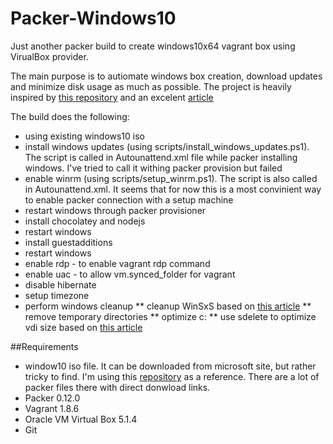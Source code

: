 # Packer-Windows10
Just another packer build to create windows10x64 vagrant box using VirualBox provider.

The main purpose is to autiomate windows box creation, download updates and minimize disk usage as much as possible. 
The project is heavily inspired by [this repository](https://github.com/luciusbono/Packer-Windows10)
and an excelent [article](http://www.hurryupandwait.io/blog/creating-windows-base-images-for-virtualbox-and-hyper-v-using-packer-boxstarter-and-vagrant)

The build does the following:
* using existing windows10 iso
* install windows updates (using scripts/install_windows_updates.ps1). The script is called in Autounattend.xml file while packer installing windows. I've tried to call it withing packer provision but failed
* enable winrm (using scripts/setup_winrm.ps1). The script is also called in Autounattend.xml. It seems that for now this is a most convinient way to enable packer connection with a setup machine
* restart windows through packer provisioner
* install chocolatey and nodejs
* restart windows
* install guestadditions
* restart windows
* enable rdp - to enable vagrant rdp command
* enable uac - to allow vm.synced_folder for vagrant
* disable hibernate
* setup timezone
* perform windows cleanup
** cleanup WinSxS based on [this article](https://blogs.technet.microsoft.com/askpfeplat/2015/02/09/how-to-reduce-the-size-of-the-winsxs-directory-and-free-up-disk-space-on-windows-server-2012-r2-and-windows-8-1-or-do-we-even-need-to/)
** remove temporary directories
** optimize c:
** use sdelete to optimize vdi size based on [this article](http://superuser.com/questions/529149/how-to-compact-virtualboxs-vdi-file-size)

##Requirements
* window10 iso file. It can be downloaded from microsoft site, but rather tricky to find. I'm using this [repository](https://github.com/boxcutter/windows) as a reference. There are a lot of packer files there with direct donwload links.
* Packer 0.12.0
* Vagrant 1.8.6
* Oracle VM Virtual Box 5.1.4
* Git

